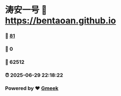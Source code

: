 # 涛安一号 :link: https://bentaoan.github.io 
### :page_facing_up: [81](https://bentaoan.github.io/tag.html) 
### :speech_balloon: 0 
### :hibiscus: 62512 
### :alarm_clock: 2025-06-29 22:18:22 
### Powered by :heart: [Gmeek](https://github.com/Meekdai/Gmeek)

